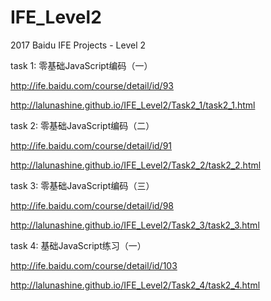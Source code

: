 # IFE_Level2
2017 Baidu IFE Projects - Level 2

task 1: 零基础JavaScript编码（一）

http://ife.baidu.com/course/detail/id/93

http://lalunashine.github.io/IFE_Level2/Task2_1/task2_1.html

task 2: 零基础JavaScript编码（二）

http://ife.baidu.com/course/detail/id/91

http://lalunashine.github.io/IFE_Level2/Task2_2/task2_2.html

task 3: 零基础JavaScript编码（三）

http://ife.baidu.com/course/detail/id/98

http://lalunashine.github.io/IFE_Level2/Task2_3/task2_3.html


task 4: 基础JavaScript练习（一）

http://ife.baidu.com/course/detail/id/103

http://lalunashine.github.io/IFE_Level2/Task2_4/task2_4.html
